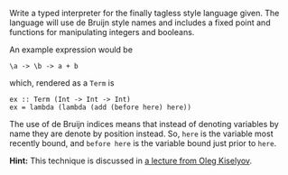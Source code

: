 Write a typed interpreter for the finally tagless style language given. The language will use de Bruijn style names and includes a fixed point and functions for manipulating integers and booleans.

An example expression would be

    \a -> \b -> a + b
    
which, rendered as a `Term` is

    ex :: Term (Int -> Int -> Int)
    ex = lambda (lambda (add (before here) here))
    
The use of de Bruijn indices means that instead of denoting variables by name they are denote by position instead. So, `here` is the variable most recently bound, and `before here` is the variable bound just prior to `here`.

**Hint:** This technique is discussed in [a lecture from Oleg Kiselyov](http://okmij.org/ftp/tagless-final/course/lecture.pdf).